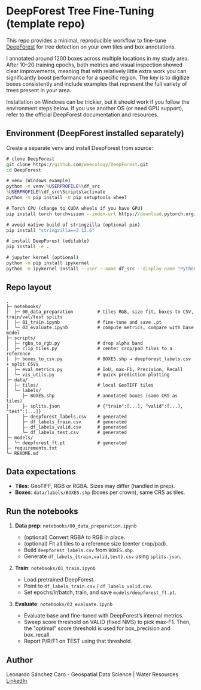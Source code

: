 # DeepForest Tree Fine-Tuning (template repo)

This repo provides a minimal, reproducible workflow to fine-tune [DeepForest](https://github.com/weecology/DeepForest) for tree detection on your own tiles and box annotations.  

I annotated around 1200 boxes across multiple locations in my study area. After 10–20 training epochs, both metrics and visual inspection showed clear improvements, meaning that with relatively little extra work you can significantly boost performance for a specific region. The key is to digitize boxes consistently and include examples that represent the full variety of trees present in your area. 

Installation on Windows can be trickier, but it should work if you follow the environment steps below. If you use another OS (or need GPU support), refer to the official DeepForest documentation and resources.


## Environment (DeepForest installed separately)

Create a separate venv and install DeepForest from source:

```.bat
# clone DeepForest
git clone https://github.com/weecology/DeepForest.git
cd DeepForest

# venv (Windows example)
python -m venv %USERPROFILE%\df_src
%USERPROFILE%\df_src\Scripts\activate
python -m pip install -U pip setuptools wheel

# Torch CPU (change to CUDA wheels if you have GPU)
pip install torch torchvision --index-url https://download.pytorch.org/whl/cpu

# avoid native build of stringzilla (optional pin)
pip install "stringzilla==3.12.6"

# install DeepForest (editable)
pip install -e .

# jupyter kernel (optional)
python -m pip install ipykernel
python -m ipykernel install --user --name df_src --display-name "Python (df_src)"
```

## Repo layout

```
.
├─ notebooks/
│  ├─ 00_data_preparation         # tiles RGB, size fit, boxes to CSV, train/val/test splits
│  ├─ 01_train.ipynb              # fine-tune and save .pt
│  └─ 03_evaluate.ipynb           # compute metrics, compare with base model
├─ scripts/
│  ├─ rgba_to_rgb.py              # drop alpha band
│  ├─ clip_tiles.py               # center crop/pad tiles to a reference
│  ├─ boxes_to_csv.py             # BOXES.shp → deepforest_labels.csv + split CSVs
│  ├─ eval_metrics.py             # IoU, max-F1, Precision, Recall
│  └─ vis_utils.py                # quick prediction plotting
├─ data/
│  ├─ tiles/                      # local GeoTIFF tiles
│  └─ labels/
│     ├─ BOXES.shp                # annotated boxes (same CRS as tiles)
│     ├─ splits.json              # {"train":[...], "valid":[...], "test":[...]}
│     ├─ deepforest_labels.csv    # generated
│     ├─ df_labels_train.csv      # generated
│     ├─ df_labels_valid.csv      # generated
│     └─ df_labels_test.csv       # generated
├─ models/
│  └─ deepforest_ft.pt            # generated
├─ requirements.txt
└─ README.md
```

## Data expectations

- **Tiles**: GeoTIFF, RGB or RGBA. Sizes may differ (handled in prep).  
- **Boxes**: `data/labels/BOXES.shp` (boxes per crown), same CRS as tiles.  

## Run the notebooks

1) **Data prep**: `notebooks/00_data_preparation.ipynb`
   - (optional) Convert RGBA to RGB in place.
   - (optional) Fit all tiles to a reference size (center crop/pad).
   - Build `deepforest_labels.csv` from `BOXES.shp`.
   - Generate `df_labels_{train,valid,test}.csv` using `splits.json`.

2) **Train**: `notebooks/01_train.ipynb`
   - Load pretrained DeepForest.
   - Point to `df_labels_train.csv` / `df_labels_valid.csv`.
   - Set epochs/lr/batch, train, and save `models/deepforest_ft.pt`.

3) **Evaluate**: `notebooks/03_evaluate.ipynb`
   - Evaluate base and fine-tuned with DeepForest’s internal metrics.
   - Sweep score threshold on VALID (fixed NMS) to pick max-F1. Then, the "optimal" score threshold is used for box_precision and box_recall.
   - Report P/R/F1 on TEST using that threshold.

## Author

Leonardo Sánchez Caro - Geospatial Data Science | Water Resources  
[LinkedIn](https://www.linkedin.com/in/leonardo-sanchezcaro/)
